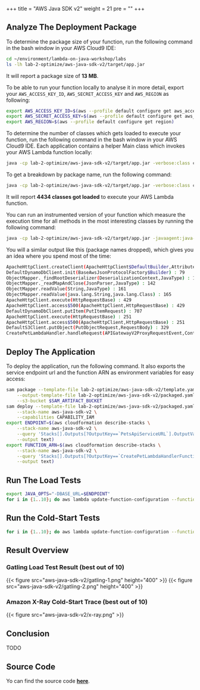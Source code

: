 +++
title = "AWS Java SDK v2"
weight = 21
pre = ""
+++

## Analyze The Deployment Package

To determine the package size of your function, run the following command in the bash window in your AWS Cloud9 IDE:

```bash
cd ~/environment/lambda-on-java-workshop/labs
ls -lh lab-2-optimize/aws-java-sdk-v2/target/app.jar
```

It will report a package size of **13 MB**.

To be able to run your function locally to analyse it in more detail, export your `AWS_ACCESS_KEY_ID`, `AWS_SECRET_ACCESS_KEY` and `AWS_REGION` as following:

```bash
export AWS_ACCESS_KEY_ID=$(aws --profile default configure get aws_access_key_id)
export AWS_SECRET_ACCESS_KEY=$(aws --profile default configure get aws_secret_access_key)
export AWS_REGION=$(aws --profile default configure get region)
```

To determine the number of classes which gets loaded to execute your function, run the following command in the bash window in your AWS Cloud9 IDE. Each application contains a helper Main class which invokes your AWS Lambda function locally:

```bash
java -cp lab-2-optimize/aws-java-sdk-v2/target/app.jar -verbose:class com.aws.samples.petclinic.Main | grep '\[Loaded' | wc -l
```

To get a breakdown by package name, run the following command:

```bash
java -cp lab-2-optimize/aws-java-sdk-v2/target/app.jar -verbose:class com.aws.samples.petclinic.Main | grep '\[Loaded' | grep '.jar\]' | sed 's/\[Loaded \([^A-Z]*\)[\$A-Za-z0-9]* from .*\]/\1/g' | sort | uniq -c | sort
```

It will report **4434 classes got loaded** to execute your AWS Lambda function.

You can run an instrumented version of your function which measure the execution time for all methods in the most interesting classes by running the following command:

```bash
java -cp lab-2-optimize/aws-java-sdk-v2/target/app.jar -javaagent:java-instrumentation-1.0-SNAPSHOT.jar=instrumentation.cfg com.aws.samples.petclinic.Main
```

You will a similar output like this (package names dropped), which gives you an idea where you spend most of the time:

```bash
ApacheHttpClient.createClient(ApacheHttpClient$DefaultBuilder,AttributeMap) : 323
DefaultDynamoDbClient.init(BaseAwsJsonProtocolFactory$Builder) : 79
ObjectMapper._findRootDeserializer(DeserializationContext,JavaType) : 140
ObjectMapper._readMapAndClose(JsonParser,JavaType) : 142
ObjectMapper.readValue(String,JavaType) : 161
ObjectMapper.readValue(java.lang.String,java.lang.Class) : 165
ApacheHttpClient.execute(HttpRequestBase) : 429
ApacheHttpClient.access$500(ApacheHttpClient,HttpRequestBase) : 429
DefaultDynamoDbClient.putItem(PutItemRequest) : 707
ApacheHttpClient.execute(HttpRequestBase) : 251
ApacheHttpClient.access$500(ApacheHttpClient,HttpRequestBase) : 251
DefaultS3Client.putObject(PutObjectRequest,RequestBody) : 329
CreatePetLambdaHandler.handleRequest(APIGatewayV2ProxyRequestEvent,Context) : 1428
```

## Deploy The Application

To deploy the application, run the following command. It also exports the service endpoint url and the function ARN as environment variables for easy access:

```bash
sam package --template-file lab-2-optimize/aws-java-sdk-v2/template.yaml \
    --output-template-file lab-2-optimize/aws-java-sdk-v2/packaged.yaml \
    --s3-bucket $SAM_ARTIFACT_BUCKET
sam deploy --template-file lab-2-optimize/aws-java-sdk-v2/packaged.yaml \
    --stack-name aws-java-sdk-v2 \
    --capabilities CAPABILITY_IAM
export ENDPOINT=$(aws cloudformation describe-stacks \
    --stack-name aws-java-sdk-v2 \
    --query 'Stacks[].Outputs[?OutputKey==`PetsApiServiceURL`].OutputValue' \
    --output text)
export FUNCTION_ARN=$(aws cloudformation describe-stacks \
    --stack-name aws-java-sdk-v2 \
    --query 'Stacks[].Outputs[?OutputKey==`CreatePetLambdaHandlerFunction`].OutputValue' \
    --output text)
```

## Run The Load Tests

```bash
export JAVA_OPTS="-DBASE_URL=$ENDPOINT"
for i in {1..10}; do aws lambda update-function-configuration --function-name $FUNCTION_ARN --environment "Variables={TABLE_NAME=$PETS_TABLE,BUCKET_NAME=$PETS_BUCKET,KeyName1=KeyValue$i}"; gatling.sh --simulations-folder lab-2-optimize/aws-java-sdk-v2/src/test/scala --simulation LoadTest --run-description "aws-java-sdk-v2-run-$i"; done
```

## Run the Cold-Start Tests

```bash
for i in {1..10}; do aws lambda update-function-configuration --function-name $FUNCTION_ARN --environment "Variables={TABLE_NAME=$PETS_TABLE,BUCKET_NAME=$PETS_BUCKET,KeyName1=KeyValue$i}"; curl -i -X POST -d '{"name": "Max", "type": "dog", "birthday": "2010-11-03", "medicalRecord": "bla bla bla"}' $ENDPOINT/pet; done
```

## Result Overview

### Gatling Load Test Result (best out of 10)

{{< figure src="aws-java-sdk-v2/gatling-1.png" height="400" >}}
{{< figure src="aws-java-sdk-v2/gatling-2.png" height="400" >}}

### Amazon X-Ray Cold-Start Trace (best out of 10)

{{< figure src="aws-java-sdk-v2/x-ray.png" >}}

## Conclusion

TODO

## Source Code

Yo can find the source code **[here](https://github.com/muellerc/lambda-on-java-workshop/tree/master/labs/lab-2-optimize/aws-java-sdk-v2)**.
